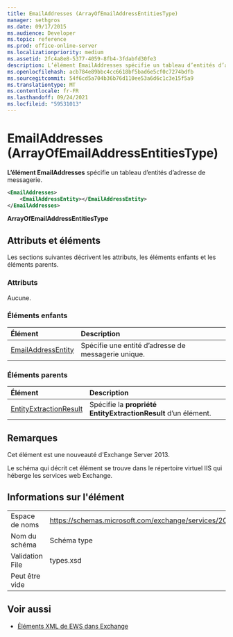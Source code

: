 ```yaml
---
title: EmailAddresses (ArrayOfEmailAddressEntitiesType)
manager: sethgros
ms.date: 09/17/2015
ms.audience: Developer
ms.topic: reference
ms.prod: office-online-server
ms.localizationpriority: medium
ms.assetid: 2fc4a8e8-5377-4059-8fb4-3fdabfd30fe3
description: L’élément EmailAddresses spécifie un tableau d’entités d’adresse de messagerie.
ms.openlocfilehash: acb784e89bbc4cc6618bf5bad6e5cf0c7274bdfb
ms.sourcegitcommit: 54f6cd5a704b36b76d110ee53a6d6c1c3e15f5a9
ms.translationtype: MT
ms.contentlocale: fr-FR
ms.lasthandoff: 09/24/2021
ms.locfileid: "59531013"
---
```

# <a name="emailaddresses-arrayofemailaddressentitiestype"></a>EmailAddresses (ArrayOfEmailAddressEntitiesType)

**L’élément EmailAddresses** spécifie un tableau d’entités d’adresse de messagerie. 
  
```XML
<EmailAddresses>
    <EmailAddressEntity></EmailAddressEntity>
</EmailAddresses>
```

 **ArrayOfEmailAddressEntitiesType**
## <a name="attributes-and-elements"></a>Attributs et éléments

Les sections suivantes décrivent les attributs, les éléments enfants et les éléments parents.
  
### <a name="attributes"></a>Attributs

Aucune.
  
### <a name="child-elements"></a>Éléments enfants

|**Élément**|**Description**|
|:-----|:-----|
|[EmailAddressEntity](emailaddressentity.md) <br/> |Spécifie une entité d’adresse de messagerie unique.  <br/> |
   
### <a name="parent-elements"></a>Éléments parents

|**Élément**|**Description**|
|:-----|:-----|
|[EntityExtractionResult](entityextractionresult.md) <br/> |Spécifie la **propriété EntityExtractionResult** d’un élément.  <br/> |
   
## <a name="remarks"></a>Remarques

Cet élément est une nouveauté d'Exchange Server 2013.
  
Le schéma qui décrit cet élément se trouve dans le répertoire virtuel IIS qui héberge les services web Exchange.
  
## <a name="element-information"></a>Informations sur l'élément

|||
|:-----|:-----|
|Espace de noms  <br/> |https://schemas.microsoft.com/exchange/services/2006/types  <br/> |
|Nom du schéma  <br/> |Schéma type  <br/> |
|Validation File  <br/> |types.xsd  <br/> |
|Peut être vide  <br/> ||
   
## <a name="see-also"></a>Voir aussi



- [Éléments XML de EWS dans Exchange](ews-xml-elements-in-exchange.md)

